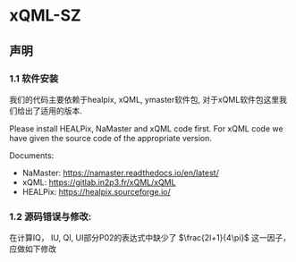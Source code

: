 # xQML-SZ
## 声明
### 1.1 软件安装
我们的代码主要依赖于healpix, xQML, ymaster软件包, 对于xQML软件包这里我们给出了适用的版本.

Please install HEALPix, NaMaster and xQML code first. For xQML code we have given the source code of the appropriate version.

Documents:
- NaMaster: https://namaster.readthedocs.io/en/latest/
- xQML:     https://gitlab.in2p3.fr/xQML/xQML
- HEALPix:  https://healpix.sourceforge.io/

### 1.2 源码错误与修改:

在计算IQ， IU, QI, UI部分P02的表达式中缺少了 $\frac{2l+1}{4\pi}$ 这一因子，应做如下修改
